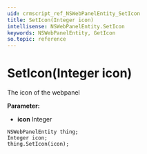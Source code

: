 ```yaml
---
uid: crmscript_ref_NSWebPanelEntity_SetIcon
title: SetIcon(Integer icon)
intellisense: NSWebPanelEntity.SetIcon
keywords: NSWebPanelEntity, GetIcon
so.topic: reference
---
```


# SetIcon(Integer icon)

The icon of the webpanel

**Parameter:** 
* **icon** Integer

```crmscript
NSWebPanelEntity thing;
Integer icon;
thing.SetIcon(icon);
```

